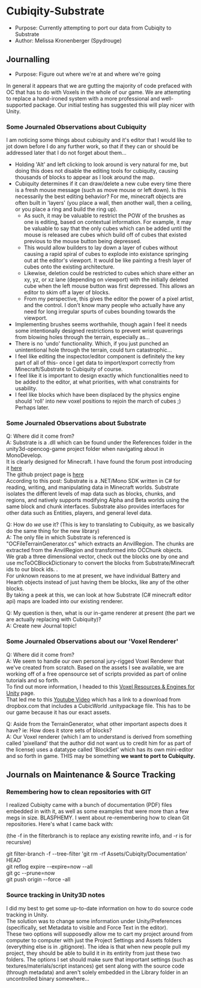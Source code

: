 # Cubiqity-Substrate  
* Purpose: Currently attempting to port our data from Cubiqity to Substrate  
* Author: Melissa Kronenberger (Spydrouge)  

## Journalling  
* Purpose: Figure out where we're at and where we're going

In general it appears that we are gutting the majority of code prefaced with OC that has to do with Voxels in the whole of our game. We are attempting to replace a hand-ironed system with a more professional and well-supported package. Our initial testing has suggested this will play nicer with Unity. 

### Some Journaled Observations about Cubiquity  

I am noticing some things about cubiquity and it's editor that I would like to jot down before I do any further work, so that if they can or should be addressed later that I do not forget about them...  
  
* Holding 'Alt' and left clicking to look around is very natural for me, but doing this does not disable the editing tools for cubiquity, causing thousands of blocks to appear as I look around the map.   
* Cubiquity determines if it can draw/delete a new cube every time there is a fresh mouse message (such as move mouse or left down). Is this necessarily the best editing behavior? For me, minecraft objects are often built in 'layers' (you place a wall, then another wall, then a ceiling, or you place a ring and build the ring up).   
    * As such, it may be valuable to restrict the POW of the brushes as one is editing, based on contextual information. For example, it may be valuable to say that the only cubes which can be added until the mouse is released are cubes which build off of cubes that existed previous to the mouse button being depressed.  
	* This would allow builders to lay down a layer of cubes without causing a rapid spiral of cubes to explode into existance springing out at the editor's viewport. It would be like painting a fresh layer of cubes onto the existing architecture.  
	* Likewise, deletion could be restricted to cubes which share either an xy, yz, or xz lane (depending on viewport) with the initially deleted cube when the left mouse button was first depressed. This allows an editor to skim off a layer of blocks.  
	* From my perspective, this gives the editor the power of a pixel artist, and the control. I don't know many people who actually have any need for long irregular spurts of cubes bounding towards the viewport.   
* Implementing brushes seems worthwhile, though again I feel it needs some intentionally designed restrictions to prevent wrist quaverings from blowing holes through the terrain, especially as...  
* There is no 'undo' functionality. Which, if you just punched an unintentional hole through the terrain, could turn catastrophic...     
* I feel like editing the inspector/editor component is definitely the key part of all of this- once I get data to import/export correctly from Minecraft/Substrate to Cubiquity of course.   
* I feel like it is important to design exactly which functionalities need to be added to the editor, at what priorities, with what constraints for usability.  
* I feel like blocks which have been displaced by the physics engine should 'roll' into new voxel positions to rejoin the march of cubes ;) Perhaps later.  

### Some Journaled Observations about Substrate  

Q: Where did it come from?   
A: Substrate is a .dll which can be found under the References folder in the unity3d-opencog-game project folder when navigating about in MonoDevelop.  
It is clearly designed for Minecraft. I have found the forum post introducing it [here](http://www.minecraftforum.net/forums/mapping-and-modding/minecraft-tools/1261313-sdk-substrate-map-editing-library-for-c-net-1-3-8)  
The github project page is [here](https://github.com/jaquadro/Substrate)  
According to this post: Substrate is a .NET/Mono SDK written in C# for reading, writing, and manipulating data in Minecraft worlds. Substrate isolates the different levels of map data such as blocks, chunks, and regions, and natively supports modifying Alpha and Beta worlds using the same block and chunk interfaces. Substrate also provides interfaces for other data such as Entities, players, and general level data.  

Q: How do *we* use it? (This is key to translating to Cubiquity, as we basically do the same thing for the new library)  
A: The only file in which Substrate is referenced is "OCFileTerrainGenerator.cs"  which extracts an AnvilRegion. The chunks are extracted from the AnvilRegion and transformed into OCChunk objects.   
We grab a three dimensional vector, check out the blocks one by one and use mcToOCBlockDictionary to convert the blocks from Substrate/Minecraft ids to our block ids. .  
For unknown reasons to me at present, we have individual Battery and Hearth objects instead of just having them be blocks, like any of the other blocks.  
By taking a peek at this, we can look at how Substrate (C# minecraft editor api) maps are loaded into our existing renderer.  

Q: My question is then, what is our in-game renderer at present (the part we are actually replacing with Cubiquity)?  
A: Create new Journal topic!

### Some Journaled Observations about our 'Voxel Renderer'   

Q: Where did it come from?  
A: We seem to handle our own personal jury-rigged Voxel Renderer that we've created from scratch. Based on the assets I see available, we are working off of a free opensource set of scripts provided as part of online tutorials and so forth.  
To find out more information, I headed to this [Voxel Resources & Engines for Unity](http://unitycoder.com/blog/2012/10/18/voxel-resources-engines-for-unity/) page.  
That led me to this [Youtube Video](https://www.youtube.com/watch?v=cgWM75QTr2o) which has a link to a download from dropbox.com that includes a CubicWorld .unitypackage file. This has to be our game because it has our exact assets.  

Q: Aside from the TerrainGenerator, what other important aspects does it have? ie: How does it store sets of blocks?  
A: Our Voxel renderer (which I am to understand is derived from something called 'pixelland' that the author did not want us to credit him for as part of the license) uses a datatype called 'BlockSet' which has its own mini-editor and so forth in game. 
THIS may be something **we want to port to Cubiquity.**




## Journals on Maintenance & Source Tracking  

### Remembering how to clean repositories with GIT  

I realized Cubiqity came with a bunch of documentation (PDF) files embedded in with it, as well as some examples that were more than a few megs in size. BLASPHEMY. I went about re-remembering how to clean Git repositories. Here's what I came back with:  

(the -f in the filterbranch is to replace any existing rewrite info, and -r is for recursive)  

git filter-branch -f --tree-filter 'git rm -rf Assets/Cubiqity/Documentation' HEAD  
git reflog expire --expire=now --all  
git gc --prune=now  
git push origin --force -all  

### Source tracking in Unity3D notes  
 
I did my best to get some up-to-date information on how to do source code tracking in Unity.     
The solution was to change some information under Unity/Preferences (specifically, set Metadata to visible and Force Text in the editor).     
These two options will supposedly allow me to cart my project around from computer to computer with just the Project Settings and Assets folders (everything else is in .gitignore). The idea is that when new people pull my project, they should be able to build it in its entirity from just these two folders. The options I set should make sure that important settings (such as textures/materials/script instances) get sent along with the source code (through metadata) and aren't solely embedded in the Library folder in an uncontrolled binary somewhere...  


